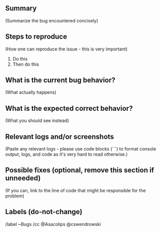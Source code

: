## Summary

(Summarize the bug encountered concisely)


## Steps to reproduce

(How one can reproduce the issue - this is very important)

1. Do this
2. Then do this


## What is the current bug behavior?

(What actually happens)


## What is the expected correct behavior?

(What you should see instead)


## Relevant logs and/or screenshots

(Paste any relevant logs - please use code blocks (```) to format console output,
logs, and code as it's very hard to read otherwise.)


## Possible fixes (optional, remove this section if unneeded)

(If you can, link to the line of code that might be responsible for the problem)

## Labels (do-not-change)

/label ~Bugs
/cc @Asacolips @cswendrowski
